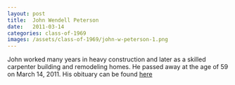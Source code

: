 ```yaml
---
layout: post
title:  John Wendell Peterson
date:   2011-03-14
categories: class-of-1969
images: /assets/class-of-1969/john-w-peterson-1.png
---
```

John worked many years in heavy construction and later as a skilled carpenter building and remodeling homes. He passed away at the age of 59 on March 14, 2011. His obituary can be found [here](http://tinyurl.com/oc4ol4h)
